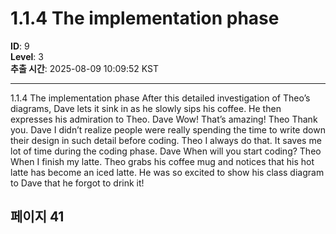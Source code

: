 # 1.1.4 The implementation phase

**ID**: 9  
**Level**: 3  
**추출 시간**: 2025-08-09 10:09:52 KST

---

1.1.4 The implementation phase
After this detailed investigation of Theo’s diagrams, Dave lets it sink in as he slowly sips his
coffee. He then expresses his admiration to Theo.
Dave Wow! That’s amazing!
Theo Thank you.
Dave I didn’t realize people were really spending the time to write down their design
in such detail before coding.
Theo I always do that. It saves me lot of time during the coding phase.
Dave When will you start coding?
Theo When I finish my latte.
Theo grabs his coffee mug and notices that his hot latte has become an iced latte. He was
so excited to show his class diagram to Dave that he forgot to drink it!

## 페이지 41

